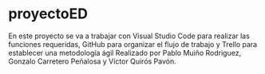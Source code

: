 # proyectoED
En este proyecto se va a trabajar con Visual Studio Code para realizar las funciones requeridas, GitHub para organizar el flujo de trabajo y Trello para establecer una metodología ágil
Realizado por Pablo Muiño Rodriguez, Gonzalo Carretero Peñalosa y Víctor Quirós Pavón.
